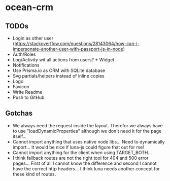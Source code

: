 # ocean-crm

## TODOs
* Login as other user (https://stackoverflow.com/questions/28143064/how-can-i-impersonate-another-user-with-passport-js-in-node)
* Auth/Roles
* Log/Activity wit all actions from users? + Widget
* Notifications
* Use Prisma.io as ORM with SQLite database
* Svg partials/helpers instead of inline copies
* Logo
* Favicon
* Write Readme
* Push to GitHub

## Gotchas
* We always need the request inside the layout. Therefor we always have to use "loadDynamicProperties" although we don't need it for the page itself...
* Cannot import anything that uses native node libs... Need to dynamically import... It would be nice if luna-js could figure that out for me!
* Cannot import anything for the client when using TARGET_BOTH...
* I think fallback routes are not the right tool for 404 and 500 error pages... First of all I cannot know the difference and second I cannot have the correct http headers... I think luna needs another concept for these kind of routes.
